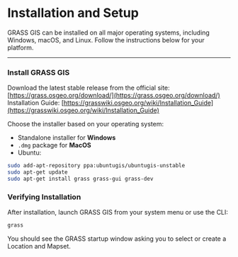 # Installation and Setup

GRASS GIS can be installed on all major operating systems, including Windows, macOS, and Linux. Follow the instructions below for your platform.


---

### Install GRASS GIS

Download the latest stable release from the official site: [https://grass.osgeo.org/download/](https://grass.osgeo.org/download/)
Installation Guide: [https://grasswiki.osgeo.org/wiki/Installation_Guide](https://grasswiki.osgeo.org/wiki/Installation_Guide)

Choose the installer based on your operating system:

- Standalone installer for **Windows**
- `.dmg` package for **MacOS**
- Ubuntu:
```bash
sudo add-apt-repository ppa:ubuntugis/ubuntugis-unstable
sudo apt-get update
sudo apt-get install grass grass-gui grass-dev
```


### Verifying Installation
After installation, launch GRASS GIS from your system menu or use the CLI:
```bash
grass
```
You should see the GRASS startup window asking you to select or create a Location and Mapset.


